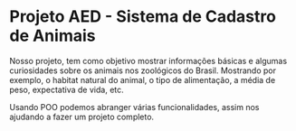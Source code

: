 # Projeto AED - Sistema de Cadastro de Animais


Nosso projeto, tem como objetivo mostrar informações básicas e algumas curiosidades sobre os animais nos zoológicos do Brasil. Mostrando por exemplo, o habitat natural do animal, o tipo de alimentação, a média de peso, expectativa de vida, etc.

Usando POO podemos abranger várias funcionalidades, assim nos ajudando a fazer um projeto completo.
